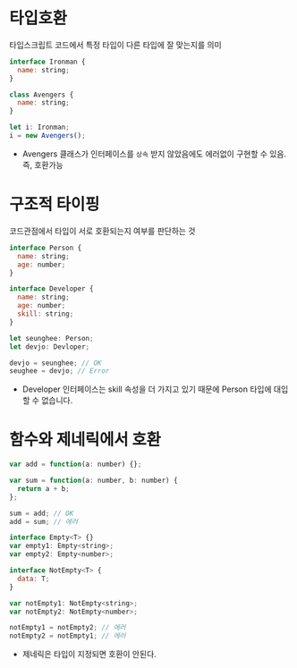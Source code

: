 # 타입호환

타입스크립트 코드에서 특정 타입이 다른 타입에 잘 맞는지를 의미

```js
interface Ironman {
  name: string;
}

class Avengers {
  name: string;
}

let i: Ironman;
i = new Avengers();
```

- Avengers 클래스가 인터페이스를 `상속` 받지 않았음에도 에러없이 구현할 수 있음. 즉, 호환가능

# 구조적 타이핑

코드관점에서 타입이 서로 호환되는지 여부를 판단하는 것

```js
interface Person {
  name: string;
  age: number;
}

interface Developer {
  name: string;
  age: number;
  skill: string;
}

let seunghee: Person;
let devjo: Devloper;

devjo = seunghee; // OK
seughee = devjo; // Error
```

- Developer 인터페이스는 skill 속성을 더 가지고 있기 때문에 Person 타입에 대입 할 수 없습니다.

# 함수와 제네릭에서 호환

```js
var add = function(a: number) {};

var sum = function(a: number, b: number) {
  return a + b;
};

sum = add; // OK
add = sum; // 에러
```

```js
interface Empty<T> {}
var empty1: Empty<string>;
var empty2: Empty<number>;

interface NotEmpty<T> {
  data: T;
}

var notEmpty1: NotEmpty<string>;
var notEmpty2: NotEmpty<number>;

notEmpty1 = notEmpty2; // 에러
notEmpty2 = notEmpty1; // 에러
```

- 제네릭은 타입이 지정되면 호환이 안된다.
